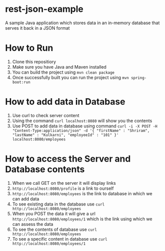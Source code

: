 # rest-json-example
A sample Java application which stores data in an in-memory database that serves it back in a JSON format

# How to Run
  1) Clone this repositiory
  2) Make sure you have Java and Maven installed
  3) You can build the project using `mvn clean package`
  4) Once successfully built you can run the project using `mvn spring-boot:run`
  
# How to add data in Database
  1) Use curl to check server content
  2) Using the command `curl localhost:8080` will show you the contents
  3) Use POST to add data in database using command `curl -i -X POST -H "Content-Type:application/json" -d '{ "firstName" : "Shriram", "lastName" : "Kulkarni", "employeeId" : "101" }' localhost:8080/employees`
  
# How to access the Server and Database contents
  1) When we call GET on the server it will display links
  2) `http://localhost:8080/profile` is a link to ourself
  3) `http://localhost:8080/employees` is the link to database in which we can add data
  4) To see existing data in the database use `curl http://localhost:8080/employees`
  5) When you POST the data it will give a url `http://localhost:8080/employees/1` which is the link using which we can assess      the data
  6) To see the contents of database use `curl http://localhost:8080/employees`
  7) To see a specific content in database use `curl http://localhost:8080/employees/1`
